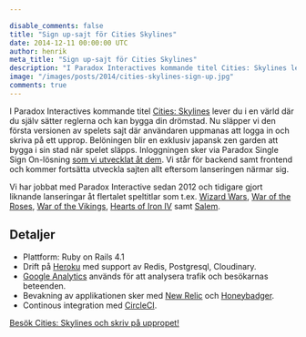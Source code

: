 ```yaml
---

disable_comments: false
title: "Sign up-sajt för Cities Skylines"
date: 2014-12-11 00:00:00 UTC
author: henrik
meta_title: "Sign up-sajt för Cities Skylines"
description: "I Paradox Interactives kommande titel Cities: Skylines lever du i en värld där du själv sätter reglerna och kan bygga din drömstad. Nu släpper vi den första versionen av spelets sajt där användaren uppmanas att logga in och skriva på ett upprop. Belöningen blir en exklusiv japansk zen garden att bygga i sin stad när spelet släpps."
image: "/images/posts/2014/cities-skylines-sign-up.jpg"
comments: true
---
```


I Paradox Interactives kommande titel [Cities: Skylines](http://www.citiesskylines.com) lever du i en värld där du själv sätter reglerna och kan bygga din drömstad. Nu släpper vi den första versionen av spelets sajt där användaren uppmanas att logga in och skriva på ett upprop. Belöningen blir en exklusiv japansk zen garden att bygga i sin stad när spelet släpps. Inloggningen sker via Paradox Single Sign On-lösning [som vi utvecklat åt dem](/blogg/2014/05/paradox-accounts/). Vi står för backend samt frontend och kommer fortsätta utveckla sajten allt eftersom lanseringen närmar sig.

Vi har jobbat med Paradox Interactive sedan 2012 och tidigare gjort liknande lanseringar åt flertalet speltitlar som t.ex. [Wizard Wars](http://www.wizardwars.com), [War of the Roses](http://www.waroftherosesthegame.com/), [War of the Vikings](http://www.warofthevikings.com/), [Hearts of Iron IV](http://www.heartsofiron4.com) samt [Salem](/blogg/2013/02/salembeta/).

## Detaljer

- Plattform: Ruby on Rails 4.1
- Drift på [Heroku](http://www.heroku.com) med support av Redis, Postgresql, Cloudinary.
- [Google Analytics](http://www.google.com/analytics) används för att analysera trafik och besökarnas beteenden.
- Bevakning av applikationen sker med [New Relic](http://www.newrelic.com) och [Honeybadger](http://www.honeybadger.com).
- Continous integration med [CircleCI](http://www.circleci.com).

[Besök Cities: Skylines och skriv på uppropet!](http://www.citiesskylines.com)
